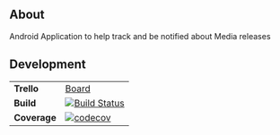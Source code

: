 ## About
Android Application to help track and be notified about Media releases

## Development

|||
|---|---|
| **Trello** |  [Board](https://trello.com/b/0QvVmGlV/medianotifier) |
| **Build** | [![Build Status](https://travis-ci.org/OurFriendIrony/MediaNotifier.png)](https://travis-ci.org/OurFriendIrony/MediaNotifier) |
| **Coverage** | [![codecov](https://codecov.io/gh/OurFriendIrony/MediaNotifier/branch/master/graph/badge.svg)](https://codecov.io/gh/OurFriendIrony/MediaNotifier) |
